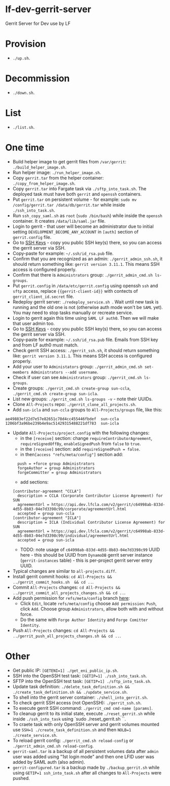 # lf-dev-gerrit-server
Gerrit Server for Dev use by LF


# Provision

- `` ./up.sh ``.


# Decommission

- `` ./down.sh ``.


# List

- `` ./list.sh ``.


# One time

- Build helper image to get gerrit files from `/var/gerrit`: `` ./build_helper_image.sh ``.
- Run helper image: `` ./run_helper_image.sh ``.
- Copy `gerrit.tar` from the helper container: `` ./copy_from_helper_image.sh ``.
- Copy `gerrit.tar` into Fargate task via `` ./sftp_into_task.sh ``. The deployed task must have both `gerrit` and `openssh` containers.
- Put `gerrit.tar` on persistent volume - for example: `sudo mv /config/gerrit.tar /data/db/gerrit.tar` while inside `` ./ssh_into_task.sh ``.
- Run `ssh_copy_saml.sh` as `root` (`sudo /bin/bash`) while inside the `openssh` container. It creates `/data/lib/saml.jar` file.
- Login to gerrit - that user will become an administrator due to initial setting `DEVELOPMENT_BECOME_ANY_ACCOUNT` in `[auth]` section of `gerrit.config` file.
- Go to [SSH Keys](https://gerrit.dev.platform.linuxfoundation.org/settings/#SSHKeys) - copy you public SSH key(s) there, so you can access the gerrit server via SSH.
- Copy-paste for example: `~/.ssh/id_rsa.pub` file.
- Confirm that you are recognized as an admin: `` ./gerrit_admin_ssh.sh ``, it should return something like: `gerrit version 3.11.1`. This means SSH access is configured properly.
- Confirm that there is `Administrators` group: `` ./gerrit_admin_cmd.sh ls-groups ``.
- Put `gerrit.config` in `/data/etc/gerrit.config` using openssh `ssh` and `sftp` access, replace `{{gerrit-client-id}}` with contects of `gerrit_client_id.secret` file.
- Redeploy gerrit server: `` ./redeploy_service.sh  ``. Wait until new task is running and the old one is not (otherwise auth mode won't be `SAML` yet). You may need to stop tasks manually or recreate service.
- Login to gerrit again this time using `SAML LF auth0`. Then we will make that user admin too.
- Go to [SSH Keys](https://gerrit.dev.platform.linuxfoundation.org/settings/#SSHKeys) - copy you public SSH key(s) there, so you can access the gerrit server via SSH.
- Copy-paste for example: `~/.ssh/id_rsa.pub` file. Emails from SSH key and from LF auth0 must match.
- Check gerrit SSH access: `` ./gerrit_ssh.sh ``, it should return something like: `gerrit version 3.11.1`. This means SSH access is configured properly.
- Add your user to `Administators` group: `` ./gerrit_admin_cmd.sh set-members Administrators --add username ``.
- Check if user can see `Administrators` group: `` ./gerrit_cmd.sh ls-groups ``.
- Create groups: `` ./gerrit_cmd.sh create-group sun-ccla ``, `` ./gerrit_cmd.sh create-group sun-icla ``.
- List new groups: `` ./gerrit_cmd.sh ls-groups -v `` - note their UUIDs.
- Clone `All-Projects` repo: `` ./gerrit_clone_all_projects.sh ``.
- Add `sun-icla` and `sun-ccla` groups to `All-Projects/groups` file, like this:
```
ae49883ef22d7e57e82651c78d4cc455446fbdef  sun-ccla
1206bf3a96be239b4e9ac51429315488221df783  sun-icla
```
- Update `All-Projects/project.config` with the following changes:
  - in the `[receive]` section: change `requireContributorAgreement`, `requireSignedOffBy`, `enableSignedPush` from `false` to `true`.
  - in the `[receive]` section: add `requireSignedPush = false`.
  - in then`[access "refs/meta/config"]` section add:
  ```
    push = +force group Administrators
    forgeAuthor = group Administrators
    forgeCommitter = group Administrators
  ```
  - add sections:
  ```
  [contributor-agreement "CCLA"]
    description = CCLA (Corporate Contributor License Agreement) for SUN
    agreementUrl = https://api.dev.lfcla.com/v2/gerrit/c64998ab-833d-4d55-8b83-04e7d3398c99/corporate/agreementUrl.html
    accepted = group sun-ccla
  [contributor-agreement "ICLA"]
    description = ICLA (Individual Contributor License Agreement) for SUN
    agreementUrl = https://api.dev.lfcla.com/v2/gerrit/c64998ab-833d-4d55-8b83-04e7d3398c99/individual/agreementUrl.html
    accepted = group sun-icla
  ```
  - TODO: note usage of `c64998ab-833d-4d55-8b83-04e7d3398c99` UUID here - this should be UUID from `DynamoDB` gerrit server instance (`gerrit-instances` table) - this is per-project gerrit server entry UUID.
- Typical changes are similar to `all-projects.diff`.
- Install gerrit commit hooks: `` cd All-Projects && ../gerrit_commit_hooks.sh  && cd .. ``.
- Commit `All-Projects` changes: `` cd All-Projects && ../gerrit_commit_all_projects_changes.sh && cd .. ``.
- Add push permission for `refs/meta/config` branch [here](https://gerrit.dev.platform.linuxfoundation.org/admin/repos/All-Projects,access):
  - Click `Edit`, locate `refs/meta/config` choose `Add permission`: `Push`, click `Add`. Choose group `Administrators`, allow both with and without force.
  - Do the same with `Forge Author Identity` and `Forge Comitter Identity`.
- Push `All-Projects` changes: `` cd All-Projects && ../gerrit_push_all_projects_changes.sh && cd .. ``.

# Other

- Get public IP: `` [GETENI=1] ./get_eni_public_ip.sh ``.
- SSH into the OpenSSH test task: `` [GETIP=1] ./ssh_into_task.sh ``.
- SFTP into the OpenSSH test task: `` [GETIP=1] ./sftp_into_task.sh ``.
- Update task definition: `` ./delete_task_definition.sh && ./create_task_definition.sh && ./update_service.sh ``.
- To shell into the gerrit server container: `` ./shell_into_gerrit.sh ``.
- To check gerrit SSH access (not OpenSSH): `` ./gerrit_ssh.sh ``.
- To execute gerrit SSH command: `` ./gerrit_cmd cmd-name [params] ``.
- To cleanup gerrit to its initial state, execute `` ./reset_gerrit.sh `` while inside `` ./ssh_into_task `` using `sudo ./reset_gerrit.sh ``.
- To craete task with only OpenSSH server and gerrit volumes mounted use `` SSH=1 ./create_task_definition.sh `` and then `` NOLB=1 ./create_service.sh ``.
- To reload gerrit config: `` ./gerrit_cmd.sh reload-config `` or `` ./gerrit_admin_cmd.sh reload-config ``.
- `gerrit-saml.tar` is a backup of all persistent volumes data after `admin` user was added using "1st login mode" and then one LFID user was added by SAML auth (also admin).
- `gerrit-configured.tar` is a backup made by `./backup_gerrit.sh` while using `GETIP=1 ssh_into_task.sh` after all changes to `All-Projects` were pushed.
